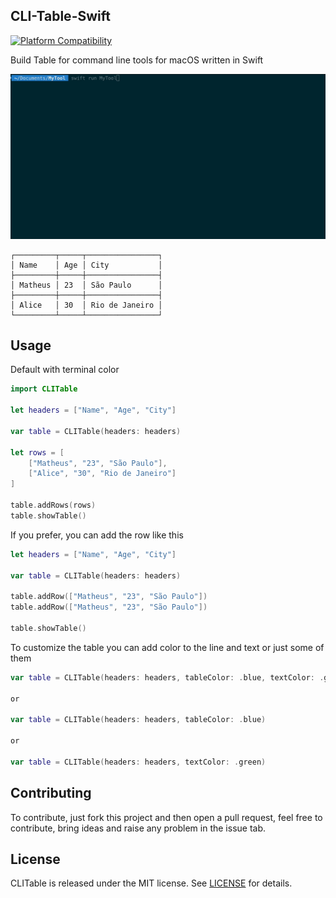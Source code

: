 ## CLI-Table-Swift

[![Platform Compatibility](https://img.shields.io/badge/Platforms-%20macOS%20-orange)]()

Build Table for command line tools for macOS written in Swift

<img src="https://github.com/heroesofcode/CLI-Table-Swift/blob/develop/assets/example.gif?raw=true">

```
┌─────────┬─────┬────────────────┐
│ Name    │ Age │ City           │
├─────────┼─────┼────────────────┤
│ Matheus │ 23  │ São Paulo      │
├─────────┼─────┼────────────────┤
│ Alice   │ 30  │ Rio de Janeiro │
└─────────┴─────┴────────────────┘
```

## Usage

Default with terminal color
```swift
import CLITable

let headers = ["Name", "Age", "City"]
        
var table = CLITable(headers: headers)

let rows = [
    ["Matheus", "23", "São Paulo"],
    ["Alice", "30", "Rio de Janeiro"]
]
        
table.addRows(rows)
table.showTable()
```
If you prefer, you can add the row like this
```swift
let headers = ["Name", "Age", "City"]
        
var table = CLITable(headers: headers)
        
table.addRow(["Matheus", "23", "São Paulo"])
table.addRow(["Matheus", "23", "São Paulo"])
        
table.showTable()
```

To customize the table you can add color to the line and text or just some of them
```swift
var table = CLITable(headers: headers, tableColor: .blue, textColor: .green)

or

var table = CLITable(headers: headers, tableColor: .blue)

or

var table = CLITable(headers: headers, textColor: .green)
```

## Contributing

To contribute, just fork this project and then open a pull request, feel free to contribute, bring ideas and raise any problem in the issue tab.

## License

CLITable is released under the MIT license. See [LICENSE](https://github.com/heroesofcode/CLI-Table-Swift/blob/main/LICENSE) for details.
